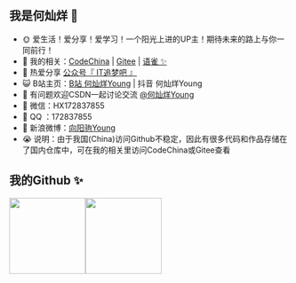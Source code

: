 ## 我是何灿烊 💩

- 🌞 爱生活！爱分享！爱学习！一个阳光上进的UP主！期待未来的路上与你一同前行！
- 🏡 我的相关：<a href="https://codechina.csdn.net/HXBest" target="_blank">CodeChina</a> | <a href="https://gitee.com/hexiang_home" target="_blank">Gitee</a> | <a href="https://www.yuque.com/hexiang_home" target="_blank">语雀 ✨</a>
- 🌱 热爱分享 <a href="" target="_blank">公众号『 IT追梦吧 』</a>
- 😺 B站主页：<a href="https://space.bilibili.com/495642569" target="_blank">B站 何灿烊Young</a> | 抖音 何灿烊Young
- 🤔 有问题欢迎CSDN一起讨论交流 <a href="https://blog.csdn.net/HXBest" target="_blank">@何灿烊Young</a>
- 💬 微信：HX172837855
- 🐧  QQ ：172837855 
- 🌊 新浪微博：<a href="https://weibo.com/7189812208/profile?topnav=1&wvr=6&is_all=1" target="_blank">向阳驹Young</a>
- 😭 说明：由于我国(China)访问Github不稳定，因此有很多代码和作品存储在了国内仓库中，可在我的相关里访问CodeChina或Gitee查看

## 我的Github ✨

<img align="" height="137px" src="https://github-readme-stats.vercel.app/api?username=He-Xiang-best&hide_title=true&hide_border=true&show_icons=true&include_all_commits=true&line_height=21&bg_color=0,EC6C6C,FFD479,FFFC79,73FA79&theme=graywhite&locale=cn" /><img align="" height="137px" src="https://github-readme-stats.vercel.app/api/top-langs/?username=liyupi&hide_title=true&hide_border=true&layout=compact&bg_color=0,73FA79,73FDFF,D783FF&theme=graywhite&locale=cn" />

<!--
<img align="" height="137px" src="https://github-readme-stats.vercel.app/api?username=He-Xiang-best&hide_title=true&hide_border=true&show_icons=true&include_all_commits=true&line_height=21&bg_color=0,EC6C6C,FFD479,FFFC79,73FA79&theme=graywhite&locale=cn" /><img align="" height="137px" src="https://github-readme-stats.vercel.app/api/top-langs/?username=He-Xiang-best&hide_title=true&hide_border=true&layout=compact&bg_color=0,73FA79,73FDFF,D783FF&theme=graywhite&locale=cn" />
<img align="" height="137px" src="https://github-readme-stats.vercel.app/api?username=liyupi&hide_title=true&hide_border=true&show_icons=true&include_all_commits=true&line_height=21&bg_color=0,EC6C6C,FFD479,FFFC79,73FA79&theme=graywhite&locale=cn" /><img align="" height="137px" src="https://github-readme-stats.vercel.app/api/top-langs/?username=liyupi&hide_title=true&hide_border=true&layout=compact&bg_color=0,73FA79,73FDFF,D783FF&theme=graywhite&locale=cn" />
-->


